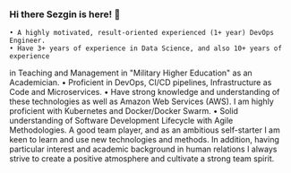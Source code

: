 ### Hi there Sezgin is here! 👋

    • A highly motivated, result-oriented experienced (1+ year) DevOps Engineer.
    • Have 3+ years of experience in Data Science, and also 10+ years of experience 
in Teaching and Management in "Military Higher Education" as an Academician.
    • Proficient in DevOps, CI/CD pipelines, Infrastructure as Code and Microservices.
    • Have strong knowledge and understanding of these technologies as well as 
Amazon Web Services (AWS). I am highly proficient with Kubernetes and Docker/Docker Swarm.
    • Solid understanding of Software Development Lifecycle with Agile Methodologies. 
A good team player, and as an ambitious self-starter I am keen to learn and use new technologies 
and methods. In addition, having particular interest and academic background in human relations 
I always strive to create a positive atmosphere and cultivate a strong team spirit.
